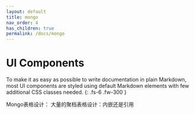 ```yaml
---
layout: default
title: mongo
nav_order: 4
has_children: true
permalink: /docs/mongo
---
```


# UI Components

To make it as easy as possible to write documentation in plain Markdown, most UI components are styled using default Markdown elements with few additional CSS classes needed.
{: .fs-6 .fw-300 }

Mongo表格设计：
大量的聚档表格设计：内嵌还是引用
